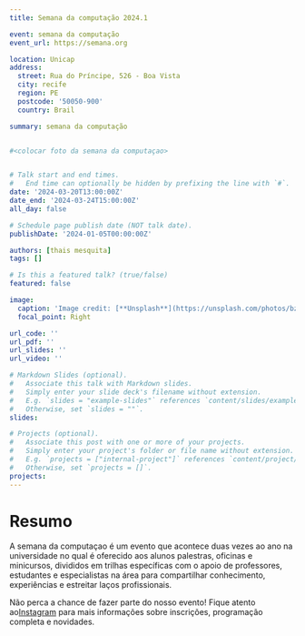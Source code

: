 ```yaml
---
title: Semana da computação 2024.1

event: semana da computação
event_url: https://semana.org

location: Unicap
address:
  street: Rua do Príncipe, 526 - Boa Vista 
  city: recife
  region: PE
  postcode: '50050-900'
  country: Brail

summary: semana da computação


#<colocar foto da semana da computaçao>


# Talk start and end times.
#   End time can optionally be hidden by prefixing the line with `#`.
date: '2024-03-20T13:00:00Z'
date_end: '2024-03-24T15:00:00Z'
all_day: false

# Schedule page publish date (NOT talk date).
publishDate: '2024-01-05T00:00:00Z'

authors: [thais mesquita]
tags: []

# Is this a featured talk? (true/false)
featured: false

image:
  caption: 'Image credit: [**Unsplash**](https://unsplash.com/photos/bzdhc5b3Bxs)'
  focal_point: Right

url_code: ''
url_pdf: ''
url_slides: ''
url_video: ''

# Markdown Slides (optional).
#   Associate this talk with Markdown slides.
#   Simply enter your slide deck's filename without extension.
#   E.g. `slides = "example-slides"` references `content/slides/example-slides.md`.
#   Otherwise, set `slides = ""`.
slides:

# Projects (optional).
#   Associate this post with one or more of your projects.
#   Simply enter your project's folder or file name without extension.
#   E.g. `projects = ["internal-project"]` references `content/project/deep-learning/index.md`.
#   Otherwise, set `projects = []`.
projects:
---
```


 # Resumo

 A semana da computaçao é um evento que acontece duas vezes ao ano na universidade no qual é oferecido aos alunos palestras, oficinas e minicursos, divididos em trilhas específicas com o apoio de professores, estudantes e especialistas na área para compartilhar conhecimento, experiências e estreitar laços profissionais.

 Não perca a chance de fazer parte do nosso evento! Fique atento ao[Instagram](https://www.instagram.com/c3.unicap/) para mais informações sobre inscrições, programação completa e novidades.